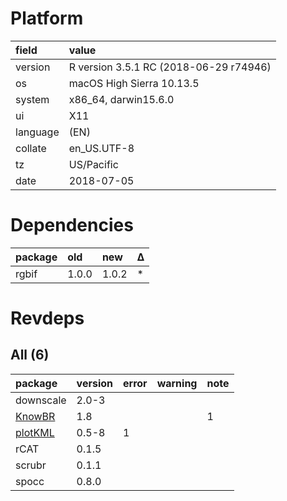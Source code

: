 # Platform

|field    |value                                  |
|:--------|:--------------------------------------|
|version  |R version 3.5.1 RC (2018-06-29 r74946) |
|os       |macOS High Sierra 10.13.5              |
|system   |x86_64, darwin15.6.0                   |
|ui       |X11                                    |
|language |(EN)                                   |
|collate  |en_US.UTF-8                            |
|tz       |US/Pacific                             |
|date     |2018-07-05                             |

# Dependencies

|package |old   |new   |Δ  |
|:-------|:-----|:-----|:--|
|rgbif   |1.0.0 |1.0.2 |*  |

# Revdeps

## All (6)

|package                        |version |error |warning |note |
|:------------------------------|:-------|:-----|:-------|:----|
|downscale                      |2.0-3   |      |        |     |
|[KnowBR](problems.md#knowbr)   |1.8     |      |        |1    |
|[plotKML](problems.md#plotkml) |0.5-8   |1     |        |     |
|rCAT                           |0.1.5   |      |        |     |
|scrubr                         |0.1.1   |      |        |     |
|spocc                          |0.8.0   |      |        |     |

